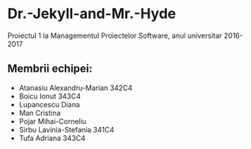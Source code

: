 # Dr.-Jekyll-and-Mr.-Hyde
Proiectul 1 la Managementul Proiectelor Software, anul universitar 2016-2017

## Membrii echipei:
- Atanasiu Alexandru-Marian 342C4
- Boicu Ionut               343C4
- Lupancescu Diana
- Man Cristina
- Pojar Mihai-Corneliu
- Sirbu Lavinia-Stefania    341C4
- Tufa Adriana              343C4

